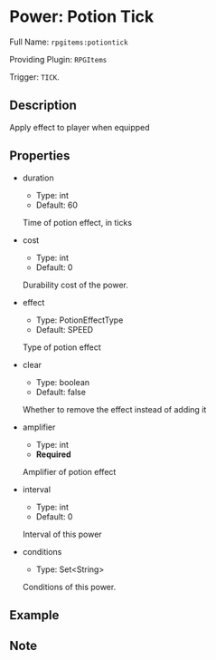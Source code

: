 # Power: Potion Tick

<!-- This file is generated ingame by `/rpgitem gen-wiki`. -->
<!-- Please only edit between "beginCustomXXXX" and "endCustomXXXX".  -->
<!-- If you want to edit description of this power or property, -->
<!-- please edit corresponding section in "resources/lang/en_US.yml" -->

Full Name: `rpgitems:potiontick`

Providing Plugin: `RPGItems`

Trigger: `TICK`.

<!-- beginCustomHeader -->
<!-- endCustomHeader -->

## Description

Apply effect to player when equipped
<!-- beginCustomDescription -->
<!-- endCustomDescription -->

## Properties

* duration

  * Type: int
  * Default: 60

  Time of potion effect, in ticks

* cost

  * Type: int
  * Default: 0

  Durability cost of the power.

* effect

  * Type: PotionEffectType
  * Default: SPEED

  Type of potion effect

* clear

  * Type: boolean
  * Default: false

  Whether to remove the effect instead of adding it

* amplifier

  * Type: int
  * **Required**

  Amplifier of potion effect

* interval

  * Type: int
  * Default: 0

  Interval of this power

* conditions

  * Type: Set&lt;String&gt;

  Conditions of this power.

<!-- beginCustomProperties -->
<!-- endCustomProperties -->

## Example

<!-- beginCustomExample -->
<!-- endCustomExample -->

## Note

<!-- beginCustomNote -->
<!-- endCustomNote -->